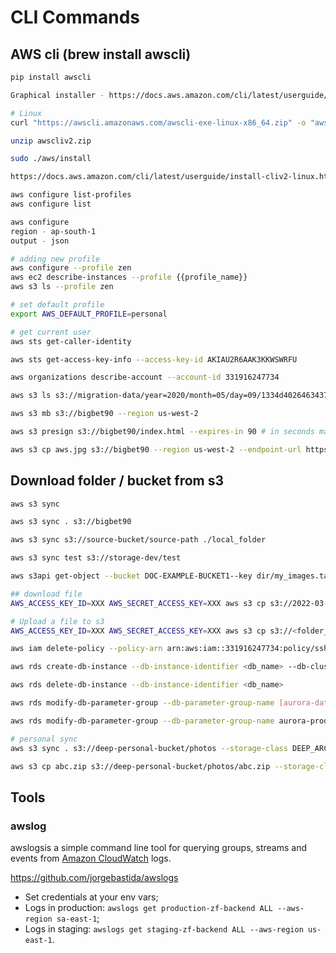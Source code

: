 # CLI Commands

## AWS cli (brew install awscli)

```bash
pip install awscli

Graphical installer - https://docs.aws.amazon.com/cli/latest/userguide/install-cliv2-mac.html

# Linux
curl "https://awscli.amazonaws.com/awscli-exe-linux-x86_64.zip" -o "awscliv2.zip"

unzip awscliv2.zip

sudo ./aws/install

https://docs.aws.amazon.com/cli/latest/userguide/install-cliv2-linux.html

aws configure list-profiles
aws configure list

aws configure
region - ap-south-1
output - json

# adding new profile
aws configure --profile zen
aws ec2 describe-instances --profile {{profile_name}}
aws s3 ls --profile zen

# set default profile
export AWS_DEFAULT_PROFILE=personal

# get current user
aws sts get-caller-identity

aws sts get-access-key-info --access-key-id AKIAU2R6AAK3KKWSWRFU

aws organizations describe-account --account-id 331916247734

aws s3 ls s3://migration-data/year=2020/month=05/day=09/1334d4026463437b

aws s3 mb s3://bigbet90 --region us-west-2

aws s3 presign s3://bigbet90/index.html --expires-in 90 # in seconds max 36 hours

aws s3 cp aws.jpg s3://bigbet90 --region us-west-2 --endpoint-url https://bigbet90.s3-accelerate.amazonaws.com
```

## Download folder / bucket from s3

```bash
aws s3 sync

aws s3 sync . s3://bigbet90

aws s3 sync s3://source-bucket/source-path ./local_folder

aws s3 sync test s3://storage-dev/test

aws s3api get-object --bucket DOC-EXAMPLE-BUCKET1--key dir/my_images.tar.bz2 my_images.tar.bz2

## download file
AWS_ACCESS_KEY_ID=XXX AWS_SECRET_ACCESS_KEY=XXX aws s3 cp s3://2022-03-07-12-44-11-7946.jpg 2022-03-07-12-44-11-7946.jpg

# Upload a file to s3
AWS_ACCESS_KEY_ID=XXX AWS_SECRET_ACCESS_KEY=XXX aws s3 cp s3://<folder_name>/sms_data_oct_20_to_feb_21_new.csv sms_data_oct_20_to_feb_21_new.csv

aws iam delete-policy --policy-arn arn:aws:iam::331916247734:policy/ssh_update_policy

aws rds create-db-instance --db-instance-identifier <db_name> --db-cluster-identifier db_name --engine aurora-mysql --db-instance-class db.r5.2xlarge --availability-zone ap-south-1b

aws rds delete-db-instance --db-instance-identifier <db_name>

aws rds modify-db-parameter-group --db-parameter-group-name [aurora-data-analytics-group](https://ap-south-1.console.aws.amazon.com/rds/home?region=ap-south-1#parameter-groups-detail:ids=aurora-data-analytics-group;type=DbParameterGroup;editing=false) --parameters "ParameterName='max_execution_time',ParameterValue=3200000,ApplyMethod=immediate"

aws rds modify-db-parameter-group --db-parameter-group-name aurora-prod-db-write-group --parameters "ParameterName='max_execution_time',ParameterValue=1500000,ApplyMethod=immediate"

# personal sync
aws s3 sync . s3://deep-personal-bucket/photos --storage-class DEEP_ARCHIVE --cli-read-timeout 0 --cli-connect-timeout 0

aws s3 cp abc.zip s3://deep-personal-bucket/photos/abc.zip --storage-class DEEP_ARCHIVE
```

## Tools

### awslog

awslogsis a simple command line tool for querying groups, streams and events from [Amazon CloudWatch](http://aws.amazon.com/cloudwatch/) logs.

https://github.com/jorgebastida/awslogs

- Set credentials at your env vars;
- Logs in production: `awslogs get production-zf-backend ALL --aws-region sa-east-1`;
- Logs in staging: `awslogs get staging-zf-backend ALL --aws-region us-east-1`.

